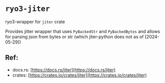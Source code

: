 # `ryo3-jiter`

ryo3-wrapper for `jiter` crate

Provides jitter wrapper that uses `PyBackedStr` and `PyBackedBytes` and allows
for parsing json from bytes or str (which jiter-python does not as of
[2024-05-29])

[//]: # "<GENERATED>"

## Ref:

- docs.rs: [https://docs.rs/jiter](https://docs.rs/jiter)
- crates: [https://crates.io/crates/jiter](https://crates.io/crates/jiter)

[//]: # "</GENERATED>"
